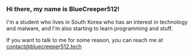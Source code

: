 ### Hi there, my name is BlueCreeper512!
I'm a student who lives in South Korea who has an interest in technology and malware, and I'm also starting to learn programming and stuff.

If you want to talk to me for some reason, you can reach me at contact@bluecreeper512.tech

<!--
**BlueCreeper512/bluecreeper512** is a ✨ _special_ ✨ repository because its `README.md` (this file) appears on your GitHub profile.

Here are some ideas to get you started:

- 🔭 I’m currently working on ...
- 🌱 I’m currently learning ...
- 👯 I’m looking to collaborate on ...
- 🤔 I’m looking for help with ...
- 💬 Ask me about ...
- 📫 How to reach me: ...
- 😄 Pronouns: ...
- ⚡ Fun fact: ...
-->
